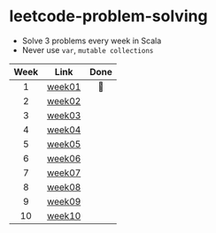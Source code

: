 # leetcode-problem-solving

* Solve 3 problems every week in Scala
* Never use `var`, `mutable collections`

| Week | Link              |    Done   |
|:----:|-------------------|:---------:|
|   1  | [week01](/week01) | :running: |
|   2  | [week02](/week02) |           |
|   3  | [week03](/week03) |           |
|   4  | [week04](/week04) |           |
|   5  | [week05](/week05) |           |
|   6  | [week06](/week06) |           |
|   7  | [week07](/week07) |           |
|   8  | [week08](/week08) |           |
|   9  | [week09](/week09) |           |
|  10  | [week10](/week10) |           |
